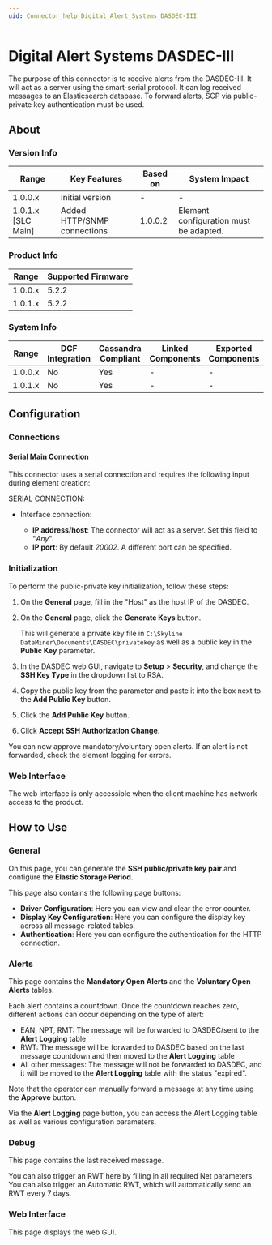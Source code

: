 ```yaml
---
uid: Connector_help_Digital_Alert_Systems_DASDEC-III
---
```



# Digital Alert Systems DASDEC-III

The purpose of this connector is to receive alerts from the DASDEC-III. It will act as a server using the smart-serial protocol. It can log received messages to an Elasticsearch database. To forward alerts, SCP via public-private key authentication must be used.

## About

### Version Info

| Range              | Key Features                | Based on | System Impact                          |
|--------------------|-----------------------------|----------|----------------------------------------|
| 1.0.0.x            | Initial version             | -        | -                                      |
| 1.0.1.x [SLC Main] | Added HTTP/SNMP connections | 1.0.0.2  | Element configuration must be adapted. |

### Product Info

| Range     | Supported Firmware     |
|-----------|------------------------|
| 1.0.0.x   | 5.2.2                  |
| 1.0.1.x   | 5.2.2                  |

### System Info

| Range     | DCF Integration     | Cassandra Compliant     | Linked Components     | Exported Components     |
|-----------|---------------------|-------------------------|-----------------------|-------------------------|
| 1.0.0.x   | No                  | Yes                     | -                     | -                       |
| 1.0.1.x   | No                  | Yes                     | -                     | -                       |

## Configuration

### Connections

#### Serial Main Connection

This connector uses a serial connection and requires the following input during element creation:

SERIAL CONNECTION:

- Interface connection:

  - **IP address/host**: The connector will act as a server. Set this field to "*Any*".
  - **IP port**: By default *20002*. A different port can be specified.

### Initialization

To perform the public-private key initialization, follow these steps:

1. On the **General** page, fill in the "Host" as the host IP of the DASDEC.

1. On the **General** page, click the **Generate Keys** button.

   This will generate a private key file in `C:\Skyline DataMiner\Documents\DASDEC\privatekey` as well as a public key in the **Public Key** parameter.

1. In the DASDEC web GUI, navigate to **Setup** > **Security**, and change the **SSH Key Type** in the dropdown list to RSA.

1. Copy the public key from the parameter and paste it into the box next to the **Add Public Key** button.

1. Click the **Add Public Key** button.

1. Click **Accept SSH Authorization Change**.

You can now approve mandatory/voluntary open alerts. If an alert is not forwarded, check the element logging for errors.

### Web Interface

The web interface is only accessible when the client machine has network access to the product.

## How to Use

### General

On this page, you can generate the **SSH public/private key pair** and configure the **Elastic Storage Period**.

This page also contains the following page buttons:

- **Driver Configuration**: Here you can view and clear the error counter.
- **Display Key Configuration**: Here you can configure the display key across all message-related tables.
- **Authentication**: Here you can configure the authentication for the HTTP connection.

### Alerts

This page contains the **Mandatory Open Alerts** and the **Voluntary Open Alerts** tables.

Each alert contains a countdown. Once the countdown reaches zero, different actions can occur depending on the type of alert:

- EAN, NPT, RMT: The message will be forwarded to DASDEC/sent to the **Alert Logging** table
- RWT: The message will be forwarded to DASDEC based on the last message countdown and then moved to the **Alert Logging** table
- All other messages: The message will not be forwarded to DASDEC, and it will be moved to the **Alert Logging** table with the status "expired".

Note that the operator can manually forward a message at any time using the **Approve** button.

Via the **Alert Logging** page button, you can access the Alert Logging table as well as various configuration parameters.

### Debug

This page contains the last received message.

You can also trigger an RWT here by filling in all required Net parameters. You can also trigger an Automatic RWT, which will automatically send an RWT every 7 days.

### Web Interface

This page displays the web GUI.
